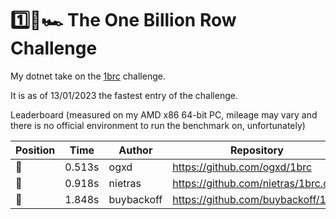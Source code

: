 # 1️⃣🐝🏎️ The One Billion Row Challenge

My dotnet take on the [1brc](https://github.com/gunnarmorling/1brc) challenge.  

It is as of 13/01/2023 the fastest entry of the challenge.  

Leaderboard (measured on my AMD x86 64-bit PC, mileage may vary and there is no official environment to run the benchmark on, unfortunately)

| Position | Time | Author | Repository      |
|---|---|--------|------------------------------------|
| 🥇 | 0.513s | ogxd | https://github.com/ogxd/1brc       |
| 🥈 | 0.918s | nietras | https://github.com/nietras/1brc.cs |
| 🥉 | 1.848s | buybackoff | https://github.com/buybackoff/1brc |